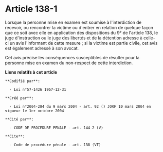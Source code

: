 # Article 138-1

Lorsque la personne mise en examen est soumise à l'interdiction de recevoir, ou rencontrer la victime ou d'entrer en relation
de quelque façon que ce soit avec elle en application des dispositions du 9° de l'article 138, le juge d'instruction ou le
juge des libertés et de la détention adresse à celle-ci un avis l'informant de cette mesure ; si la victime est partie
civile, cet avis est également adressé à son avocat. 

Cet avis précise les conséquences susceptibles de résulter pour la personne mise en examen du non-respect de cette
interdiction.

**Liens relatifs à cet article**

	**Codifié par**:

	  - Loi n°57-1426 1957-12-31

	**Créé par**:

	  - Loi n°2004-204 du 9 mars 2004 - art. 92 () JORF 10 mars 2004 en vigueur le 1er octobre 2004

	**Cité par**:

	  - CODE DE PROCEDURE PENALE - art. 144-2 (V)

	**Cite**:

	  - Code de procédure pénale - art. 138 (VT)
